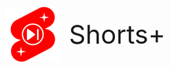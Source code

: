<div style="display: flex; justify-content: center; align-items: center">
    <img style="vertical-align: middle" src="icon/icon128x128.png" alt="icon"/>
    <div style="font-size: 60px; margin-left: 20px">Shorts+</div>
</div>
